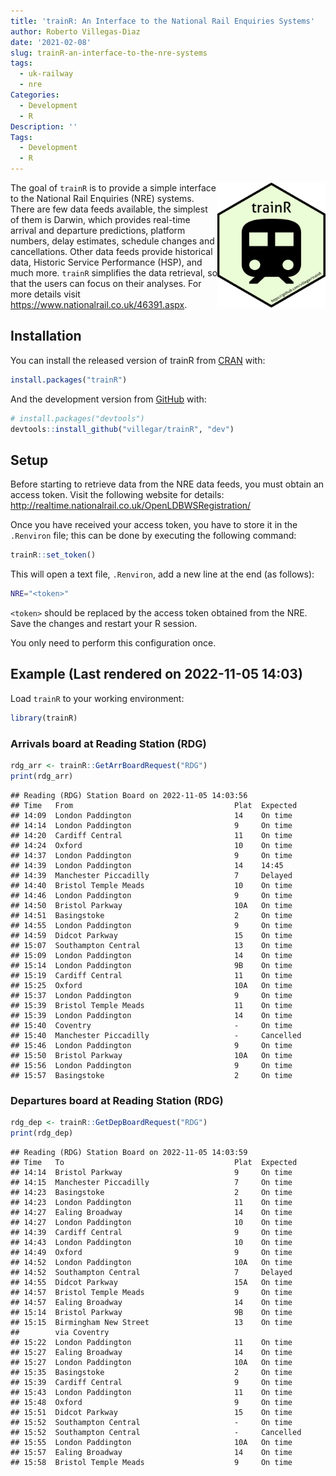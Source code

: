 ```yaml
---
title: 'trainR: An Interface to the National Rail Enquiries Systems'
author: Roberto Villegas-Diaz
date: '2021-02-08'
slug: trainR-an-interface-to-the-nre-systems
tags:
  - uk-railway
  - nre
Categories:
  - Development
  - R
Description: ''
Tags:
  - Development
  - R
---
```


<img src="https://raw.githubusercontent.com/villegar/trainR/main/inst/images/logo.png" alt="logo" align="right" height=200px/>

The goal of `trainR` is to provide a simple interface to the 
National Rail Enquiries (NRE) systems. There are few data feeds 
available, the simplest of them is Darwin, which provides real-time 
arrival and departure predictions, platform numbers, delay estimates, 
schedule changes and cancellations. Other data feeds provide historical 
data, Historic Service Performance (HSP), and much more. `trainR` 
simplifies the data retrieval, so that the users can focus on their 
analyses. For more details visit 
https://www.nationalrail.co.uk/46391.aspx.

## Installation

You can install the released version of trainR from [CRAN](https://CRAN.R-project.org) with:

``` r
install.packages("trainR")
```

And the development version from [GitHub](https://github.com/) with:

``` r
# install.packages("devtools")
devtools::install_github("villegar/trainR", "dev")
```

## Setup
Before starting to retrieve data from the NRE data feeds, you must obtain an access token. 
Visit the following website for details: http://realtime.nationalrail.co.uk/OpenLDBWSRegistration/

Once you have received your access token, you have to store it in the `.Renviron` file; this can be 
done by executing the following command:


```r
trainR::set_token()
```

This will open a text file, `.Renviron`, add a new line at the end (as follows):

```bash
NRE="<token>"
```

`<token>` should be replaced by the access token obtained from the NRE. Save the changes and restart 
your R session.

You only need to perform this configuration once.

## Example (Last rendered on 2022-11-05 14:03)

Load `trainR` to your working environment:

```r
library(trainR)
```

### Arrivals board at Reading Station (RDG)


```r
rdg_arr <- trainR::GetArrBoardRequest("RDG")
print(rdg_arr)
```

```
## Reading (RDG) Station Board on 2022-11-05 14:03:56
## Time   From                                    Plat  Expected
## 14:09  London Paddington                       14    On time
## 14:14  London Paddington                       9     On time
## 14:20  Cardiff Central                         11    On time
## 14:24  Oxford                                  10    On time
## 14:37  London Paddington                       9     On time
## 14:39  London Paddington                       14    14:45
## 14:39  Manchester Piccadilly                   7     Delayed
## 14:40  Bristol Temple Meads                    10    On time
## 14:46  London Paddington                       9     On time
## 14:50  Bristol Parkway                         10A   On time
## 14:51  Basingstoke                             2     On time
## 14:55  London Paddington                       9     On time
## 14:59  Didcot Parkway                          15    On time
## 15:07  Southampton Central                     13    On time
## 15:09  London Paddington                       14    On time
## 15:14  London Paddington                       9B    On time
## 15:19  Cardiff Central                         11    On time
## 15:25  Oxford                                  10A   On time
## 15:37  London Paddington                       9     On time
## 15:39  Bristol Temple Meads                    11    On time
## 15:39  London Paddington                       14    On time
## 15:40  Coventry                                -     On time
## 15:40  Manchester Piccadilly                   -     Cancelled
## 15:46  London Paddington                       9     On time
## 15:50  Bristol Parkway                         10A   On time
## 15:56  London Paddington                       9     On time
## 15:57  Basingstoke                             2     On time
```

### Departures board at Reading Station (RDG)


```r
rdg_dep <- trainR::GetDepBoardRequest("RDG")
print(rdg_dep)
```

```
## Reading (RDG) Station Board on 2022-11-05 14:03:59
## Time   To                                      Plat  Expected
## 14:14  Bristol Parkway                         9     On time
## 14:15  Manchester Piccadilly                   7     On time
## 14:23  Basingstoke                             2     On time
## 14:23  London Paddington                       11    On time
## 14:27  Ealing Broadway                         14    On time
## 14:27  London Paddington                       10    On time
## 14:39  Cardiff Central                         9     On time
## 14:43  London Paddington                       10    On time
## 14:49  Oxford                                  9     On time
## 14:52  London Paddington                       10A   On time
## 14:52  Southampton Central                     7     Delayed
## 14:55  Didcot Parkway                          15A   On time
## 14:57  Bristol Temple Meads                    9     On time
## 14:57  Ealing Broadway                         14    On time
## 15:14  Bristol Parkway                         9B    On time
## 15:15  Birmingham New Street                   13    On time
##        via Coventry                            
## 15:22  London Paddington                       11    On time
## 15:27  Ealing Broadway                         14    On time
## 15:27  London Paddington                       10A   On time
## 15:35  Basingstoke                             2     On time
## 15:39  Cardiff Central                         9     On time
## 15:43  London Paddington                       11    On time
## 15:48  Oxford                                  9     On time
## 15:51  Didcot Parkway                          15    On time
## 15:52  Southampton Central                     -     On time
## 15:52  Southampton Central                     -     Cancelled
## 15:55  London Paddington                       10A   On time
## 15:57  Ealing Broadway                         14    On time
## 15:58  Bristol Temple Meads                    9     On time
```
